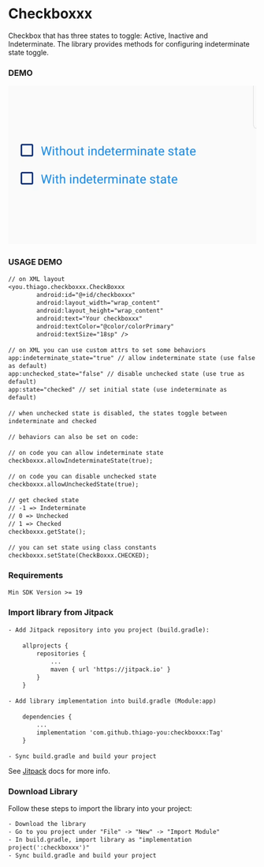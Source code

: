 # Checkboxxx
Checkbox that has three states to toggle: Active, Inactive and Indeterminate. The library provides methods for configuring indeterminate state toggle.

### DEMO
![checkboxxx](sample/checkboxxx.gif?raw=true "Checkboxxx")

### USAGE DEMO
    // on XML layout
    <you.thiago.checkboxxx.CheckBoxxx
            android:id="@+id/checkboxxx"
            android:layout_width="wrap_content"
            android:layout_height="wrap_content"
            android:text="Your checkboxxx"
            android:textColor="@color/colorPrimary"
            android:textSize="18sp" />

    // on XML you can use custom attrs to set some behaviors
    app:indeterminate_state="true" // allow indeterminate state (use false as default)
    app:unchecked_state="false" // disable unchecked state (use true as default)
    app:state="checked" // set initial state (use indeterminate as default)

    // when unchecked state is disabled, the states toggle between indeterminate and checked

    // behaviors can also be set on code:

    // on code you can allow indeterminate state
    checkboxxx.allowIndeterminateState(true);

    // on code you can disable unchecked state
    checkboxxx.allowUncheckedState(true);

    // get checked state
    // -1 => Indeterminate
    // 0 => Unchecked
    // 1 => Checked
    checkboxxx.getState();

    // you can set state using class constants
    checkboxxx.setState(CheckBoxxx.CHECKED);

### Requirements
    Min SDK Version >= 19

### Import library from Jitpack
    - Add Jitpack repository into you project (build.gradle):

        allprojects {
            repositories {
                ...
                maven { url 'https://jitpack.io' }
            }
        }

    - Add library implementation into build.gradle (Module:app)

        dependencies {
            ...
            implementation 'com.github.thiago-you:checkboxxx:Tag'
        }

    - Sync build.gradle and build your project

See [Jitpack](https://jitpack.io/docs/) docs for more info.

### Download Library
Follow these steps to import the library into your project:

    - Download the library
    - Go to you project under "File" -> "New" -> "Import Module"
    - In build.gradle, import library as "implementation project(':checkboxxx')"
    - Sync build.gradle and build your project